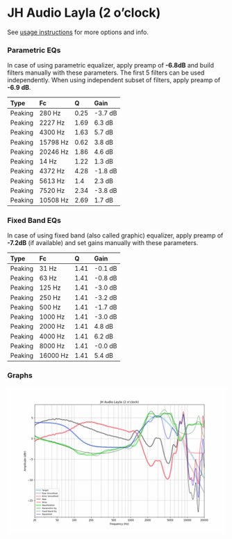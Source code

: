 # JH Audio Layla (2 o’clock)
See [usage instructions](https://github.com/jaakkopasanen/AutoEq#usage) for more options and info.

### Parametric EQs
In case of using parametric equalizer, apply preamp of **-6.8dB** and build filters manually
with these parameters. The first 5 filters can be used independently.
When using independent subset of filters, apply preamp of **-6.9 dB**.

| Type    | Fc       |    Q | Gain    |
|:--------|:---------|:-----|:--------|
| Peaking | 280 Hz   | 0.25 | -3.7 dB |
| Peaking | 2227 Hz  | 1.69 | 6.3 dB  |
| Peaking | 4300 Hz  | 1.63 | 5.7 dB  |
| Peaking | 15798 Hz | 0.62 | 3.8 dB  |
| Peaking | 20246 Hz | 1.86 | 4.6 dB  |
| Peaking | 14 Hz    | 1.22 | 1.3 dB  |
| Peaking | 4372 Hz  | 4.28 | -1.8 dB |
| Peaking | 5613 Hz  | 1.4  | 2.3 dB  |
| Peaking | 7520 Hz  | 2.34 | -3.8 dB |
| Peaking | 10508 Hz | 2.69 | 1.7 dB  |

### Fixed Band EQs
In case of using fixed band (also called graphic) equalizer, apply preamp of **-7.2dB**
(if available) and set gains manually with these parameters.

| Type    | Fc       |    Q | Gain    |
|:--------|:---------|:-----|:--------|
| Peaking | 31 Hz    | 1.41 | -0.1 dB |
| Peaking | 63 Hz    | 1.41 | -0.8 dB |
| Peaking | 125 Hz   | 1.41 | -3.0 dB |
| Peaking | 250 Hz   | 1.41 | -3.2 dB |
| Peaking | 500 Hz   | 1.41 | -1.7 dB |
| Peaking | 1000 Hz  | 1.41 | -3.0 dB |
| Peaking | 2000 Hz  | 1.41 | 4.8 dB  |
| Peaking | 4000 Hz  | 1.41 | 6.2 dB  |
| Peaking | 8000 Hz  | 1.41 | -0.0 dB |
| Peaking | 16000 Hz | 1.41 | 5.4 dB  |

### Graphs
![](./JH%20Audio%20Layla%20(2%20o%E2%80%99clock).png)